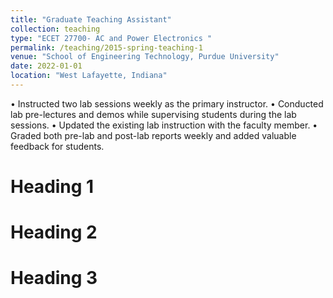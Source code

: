 ```yaml
---
title: "Graduate Teaching Assistant"
collection: teaching
type: "ECET 27700- AC and Power Electronics "
permalink: /teaching/2015-spring-teaching-1
venue: "School of Engineering Technology, Purdue University"
date: 2022-01-01
location: "West Lafayette, Indiana"
---
```


•	Instructed two lab sessions weekly as the primary instructor.
•	Conducted lab pre-lectures and demos while supervising students during the lab sessions.
•	Updated the existing lab instruction with the faculty member.
•	Graded both pre-lab and post-lab reports weekly and added valuable feedback for students.

Heading 1
======

Heading 2
======

Heading 3
======
